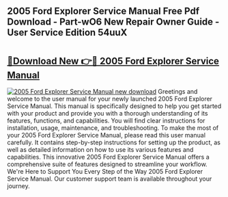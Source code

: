 ## 2005 Ford Explorer Service Manual Free Pdf Download - Part-wO6 New Repair Owner Guide - User Service Edition 54uuX

# <h2><a href="http://bc24543.oget.top/?id=2005+Ford+Explorer+Service+Manual">🔗Download New 👉🔴 2005 Ford Explorer Service Manual</a></h2>

[![2005 Ford Explorer Service Manual new download](https://i.imgur.com/5g1atiW.png)](http://bc24543.oget.top/?id=2005+Ford+Explorer+Service+Manual)
Greetings and welcome to the user manual for your newly launched 2005 Ford Explorer Service Manual. This manual is specifically designed to help you get started with your product and provide you with a thorough understanding of its features, functions, and capabilities. You will find clear instructions for installation, usage, maintenance, and troubleshooting. To make the most of your 2005 Ford Explorer Service Manual, please read this user manual carefully. It contains step-by-step instructions for setting up the product, as well as detailed information on how to use its various features and capabilities. This innovative 2005 Ford Explorer Service Manual offers a comprehensive suite of features designed to streamline your workflow. We're Here to Support You Every Step of the Way 2005 Ford Explorer Service Manual. Our customer support team is available throughout your journey.

